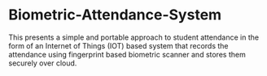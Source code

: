 # Biometric-Attendance-System
This presents a simple and portable approach to student attendance in the form of an Internet of Things (IOT) based system that records the attendance using fingerprint based biometric scanner and stores them securely over cloud.
